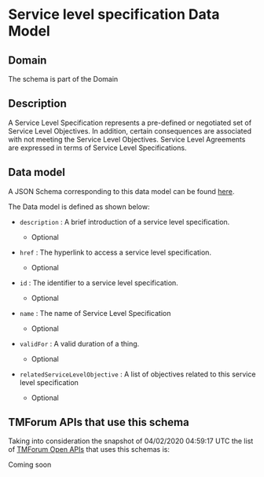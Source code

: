 # Service level specification Data Model

## Domain

The  schema is part of the  Domain

## Description

A Service Level Specification represents a pre-defined or negotiated set of Service Level 
Objectives. In addition, certain consequences are associated with not meeting the Service Level 
Objectives. Service Level Agreements are expressed in terms of Service Level Specifications.

## Data model

A JSON Schema corresponding to this data model can be found
[here](https://github.com/tmforum-rand/schemas/blob/candidates/Service/ServiceLevelSpecification.schema.json).

The Data model is defined as shown below:

- `description` : A brief introduction of a service level specification.

  - Optional


- `href` : The hyperlink to access a service level specification.

  - Optional


- `id` : The identifier to a service level specification.

  - Optional


- `name` : The name of Service Level Specification

  - Optional


- `validFor` : A valid duration of a thing.

  - Optional


- `relatedServiceLevelObjective` : A list of objectives related to this service level specification

  - Optional






## TMForum APIs that use this schema

Taking into consideration the snapshot of 04/02/2020 04:59:17 UTC the list of [TMForum Open APIs](https://www.tmforum.org/open-apis/) that uses this schemas is:

Coming soon